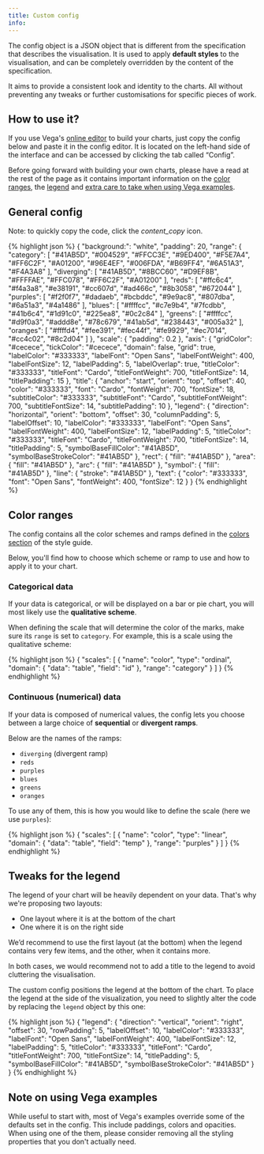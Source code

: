 ```yaml
---
title: Custom config
info:
---
```


The config object is a JSON object that is different from the specification that describes the visualisation. It is used to apply **default styles** to the visualisation, and can be completely overridden by the content of the specification.

It aims to provide a consistent look and identity to the charts. All without preventing any tweaks or further customisations for specific pieces of work.

## How to use it?

If you use Vega's [online editor](https://vega.github.io/editor/) to build your charts, just copy the config below and paste it in the config editor. It is located on the left-hand side of the interface and can be accessed by clicking the tab called “Config”.

Before going forward with building your own charts, please have a read at the rest of the page as it contains important information on the [color ranges](#color-ranges), the [legend](#tweaks-for-the-legend) and [extra care to take when using Vega examples](#note-on-using-vega-examples).

## General config

Note: to quickly copy the code, click the <i class="icon">content_copy</i> icon.

{% highlight json %}
{
  "background:": "white",
  "padding": 20,
  "range": {
    "category": [
      "#41AB5D",
      "#004529",
      "#FFCC3E",
      "#9ED400",
      "#F5E7A4",
      "#FF6C2F",
      "#A01200",
      "#96E4EF",
      "#006FDA",
      "#B69FF4",
      "#6A51A3",
      "#F4A3A8"
    ],
    "diverging": [
      "#41AB5D",
      "#8BCC60",
      "#D9EF8B",
      "#FFFFAE",
      "#FFC078",
      "#FF6C2F",
      "#A01200"
    ],
    "reds": [
      "#ffc6c4",
      "#f4a3a8",
      "#e38191",
      "#cc607d",
      "#ad466c",
      "#8b3058",
      "#672044"
    ],
    "purples": [
      "#f2f0f7",
      "#dadaeb",
      "#bcbddc",
      "#9e9ac8",
      "#807dba",
      "#6a51a3",
      "#4a1486"
    ],
    "blues": [
      "#ffffcc",
      "#c7e9b4",
      "#7fcdbb",
      "#41b6c4",
      "#1d91c0",
      "#225ea8",
      "#0c2c84"
    ],
    "greens": [
      "#ffffcc",
      "#d9f0a3",
      "#addd8e",
      "#78c679",
      "#41ab5d",
      "#238443",
      "#005a32"
    ],
    "oranges": [
      "#ffffd4",
      "#fee391",
      "#fec44f",
      "#fe9929",
      "#ec7014",
      "#cc4c02",
      "#8c2d04"
    ]
  },
  "scale": {
    "padding": 0.2
  },
  "axis": {
    "gridColor": "#cecece",
    "tickColor": "#cecece",
    "domain": false,
    "grid": true,
    "labelColor": "#333333",
    "labelFont": "Open Sans",
    "labelFontWeight": 400,
    "labelFontSize": 12,
    "labelPadding": 5,
    "labelOverlap": true,
    "titleColor": "#333333",
    "titleFont": "Cardo",
    "titleFontWeight": 700,
    "titleFontSize": 14,
    "titlePadding": 15
  },
  "title": {
    "anchor": "start",
    "orient": "top",
    "offset": 40,
    "color": "#333333",
    "font": "Cardo",
    "fontWeight": 700,
    "fontSize": 18,
    "subtitleColor": "#333333",
    "subtitleFont": "Cardo",
    "subtitleFontWeight": 700,
    "subtitleFontSize": 14,
    "subtitlePadding": 10
  },
  "legend": {
    "direction": "horizontal",
    "orient": "bottom",
    "offset": 30,
    "columnPadding": 5,
    "labelOffset": 10,
    "labelColor": "#333333",
    "labelFont": "Open Sans",
    "labelFontWeight": 400,
    "labelFontSize": 12,
    "labelPadding": 5,
    "titleColor": "#333333",
    "titleFont": "Cardo",
    "titleFontWeight": 700,
    "titleFontSize": 14,
    "titlePadding": 5,
    "symbolBaseFillColor": "#41AB5D",
    "symbolBaseStrokeColor": "#41AB5D"
  },
  "rect": {
    "fill": "#41AB5D"
  },
  "area": {
    "fill": "#41AB5D"
  },
  "arc": {
    "fill": "#41AB5D"
  },
  "symbol": {
    "fill": "#41AB5D"
  },
  "line": {
    "stroke": "#41AB5D"
  },
  "text": {
    "color": "#333333",
    "font": "Open Sans",
    "fontWeight": 400,
    "fontSize": 12
  }
}
{% endhighlight %}

## Color ranges

The config contains all the color schemes and ramps defined in the [colors section](/docs/foundations/05-colors.html#visualizations) of the style guide.

Below, you'll find how to choose which scheme or ramp to use and how to apply it to your chart.

### Categorical data

If your data is categorical, or will be displayed on a bar or pie chart, you will most likely use the **qualitative scheme**.

When defining the scale that will determine the color of the marks, make sure its `range` is set to `category`. For example, this is a scale using the qualitative scheme:

{% highlight json %}
{
  "scales": [
   {
     "name": "color",
     "type": "ordinal",
     "domain": { "data": "table", "field": "id" },
     "range": "category"
   }
  ]
}
{% endhighlight %}

### Continuous (numerical) data

If your data is composed of numerical values, the config lets you choose between a large choice of **sequential** or **divergent ramps**.

Below are the names of the ramps:
- `diverging` (divergent ramp)
- `reds`
- `purples`
- `blues`
- `greens`
- `oranges`

To use any of them, this is how you would like to define the scale (here we use `purples`):

{% highlight json %}
{
  "scales": [
   {
     "name": "color",
     "type": "linear",
     "domain": { "data": "table", "field": "temp" },
     "range": "purples"
   }
  ]
}
{% endhighlight %}

## Tweaks for the legend

The legend of your chart will be heavily dependent on your data. That's why we're proposing two layouts:
- One layout where it is at the bottom of the chart
- One where it is on the right side

We’d recommend to use the first layout (at the bottom) when the legend contains very few items, and the other, when it contains more.

In both cases, we would recommend not to add a title to the legend to avoid cluttering the visualisation.

The custom config positions the legend at the bottom of the chart. To place the legend at the side of the visualization, you need to slightly alter the code by replacing the `legend` object by this one:

{% highlight json %}
{
  "legend": {
    "direction": "vertical",
    "orient": "right",
    "offset": 30,
    "rowPadding": 5,
    "labelOffset": 10,
    "labelColor": "#333333",
    "labelFont": "Open Sans",
    "labelFontWeight": 400,
    "labelFontSize": 12,
    "labelPadding": 5,
    "titleColor": "#333333",
    "titleFont": "Cardo",
    "titleFontWeight": 700,
    "titleFontSize": 14,
    "titlePadding": 5,
    "symbolBaseFillColor": "#41AB5D",
    "symbolBaseStrokeColor": "#41AB5D"
  }
}
{% endhighlight %}

## Note on using Vega examples

While useful to start with, most of Vega's examples override some of the defaults set in the config. This include paddings, colors and opacities. When using one of the them, please consider removing all the styling properties that you don't actually need.


